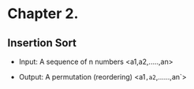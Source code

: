 # Chapter 2.

## Insertion Sort

* Input: A sequence of n numbers <a1,a2,.....,an>

* Output: A permutation (reordering) <a1`,a2`,......,an`>
